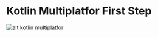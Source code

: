 # Kotlin Multiplatfor First Step

![alt kotlin multiplatfor](https://miro.medium.com/max/981/1*Kxwb1Lzy0BhhKFWeqhOgzQ.png)
